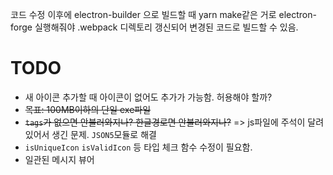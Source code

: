 코드 수정 이후에 electron-builder 으로 빌드할 때 yarn make같은 거로 electron-forge 실행해줘야 .webpack 디렉토리 갱신되어 변경된 코드로 빌드할 수 있음.


# TODO 
- 새 아이콘 추가할 때 아이콘이 없어도 추가가 가능함. 허용해야 할까?
- ~~목표: 100MB이하의 단일 exe파일~~
- ~~`tags`가 없으면 안불러와지나? 한글경로면 안불러와지나?~~ => js파일에 주석이 달려있어서 생긴 문제. `JSON5`모듈로 해결
- `isUniqueIcon` `isValidIcon` 등 타입 체크 함수 수정이 필요함.
- 일관된 메시지 뷰어